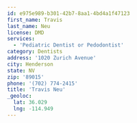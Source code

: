 ```yaml
---
id: e975e989-b301-42b7-8aa1-4bd4a1f47123
first_name: Travis
last_name: Neu
license: DMD
services:
  - 'Pediatric Dentist or Pedodontist'
category: Dentists
address: '1020 Zurich Avenue'
city: Henderson
state: NV
zip: '89015'
phone: '(702) 774-2415'
title: 'Travis Neu'
_geoloc:
  lat: 36.029
  lng: -114.949
---
```

